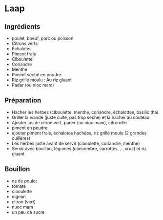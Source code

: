 # Laap
## Ingrédients

  * poulet, boeuf, porc ou poisson
  * Citrons verts
  * Échalotes
  * Piment frais
  * Ciboulette
  * Coriandre
  * Menthe
  * Piment séché en poudre
  * Riz grillé moulu : Au riz gluant
  * Pader (ou nioc mam)

## Préparation

  * Hacher les herbes (ciboulette, menthe, coriandre, échalottes, basilic thai
  * Griller la viande (juste cuite, pas trop seche) et la hacher au couteau
  * Ajouter jus de citron vert, pader (ou nioc mam), citronelle
  * piment en poudre
  * ajouter piment frais, échalotes hachées, riz grillé moulu (2 grandes cuillères)
  * Les herbes juste avant de servir (ciboulette, coriandre, menthe)
  * Servir avec bouillon, légumes (concombre, carrottes, ... crus) et riz gluant

## Bouillon
 
  * os de poulet
  * tomate
  * ciboulette
  * oignon
  * citron (vert)
  * nuoc mam
  * un peu de sucre




